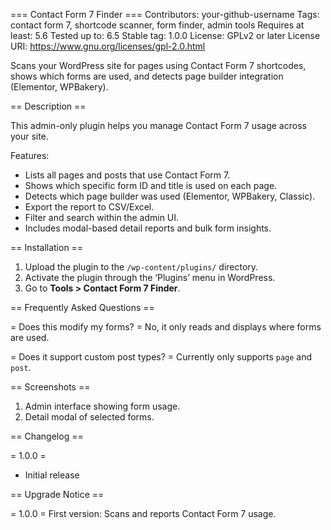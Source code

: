=== Contact Form 7 Finder ===
Contributors: your-github-username
Tags: contact form 7, shortcode scanner, form finder, admin tools
Requires at least: 5.6
Tested up to: 6.5
Stable tag: 1.0.0
License: GPLv2 or later
License URI: https://www.gnu.org/licenses/gpl-2.0.html

Scans your WordPress site for pages using Contact Form 7 shortcodes, shows which forms are used, and detects page builder integration (Elementor, WPBakery).

== Description ==

This admin-only plugin helps you manage Contact Form 7 usage across your site.

Features:
* Lists all pages and posts that use Contact Form 7.
* Shows which specific form ID and title is used on each page.
* Detects which page builder was used (Elementor, WPBakery, Classic).
* Export the report to CSV/Excel.
* Filter and search within the admin UI.
* Includes modal-based detail reports and bulk form insights.

== Installation ==

1. Upload the plugin to the `/wp-content/plugins/` directory.
2. Activate the plugin through the ‘Plugins’ menu in WordPress.
3. Go to **Tools > Contact Form 7 Finder**.

== Frequently Asked Questions ==

= Does this modify my forms? =
No, it only reads and displays where forms are used.

= Does it support custom post types? =
Currently only supports `page` and `post`.

== Screenshots ==

1. Admin interface showing form usage.
2. Detail modal of selected forms.

== Changelog ==

= 1.0.0 =
* Initial release

== Upgrade Notice ==

= 1.0.0 =
First version: Scans and reports Contact Form 7 usage.
